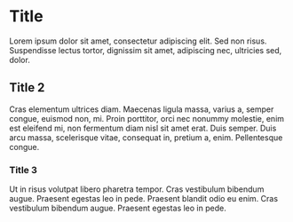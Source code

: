 # Title
Lorem ipsum dolor sit amet, consectetur adipiscing elit. Sed non risus.
Suspendisse lectus tortor, dignissim sit amet, adipiscing nec, ultricies sed, dolor.

## Title 2
Cras elementum ultrices diam. Maecenas ligula massa, varius a, semper congue, euismod non, mi.
Proin porttitor, orci nec nonummy molestie, enim est eleifend mi, non fermentum diam nisl sit amet erat.
Duis semper. Duis arcu massa, scelerisque vitae, consequat in, pretium a, enim. Pellentesque congue.

### Title 3
Ut in risus volutpat libero pharetra tempor. Cras vestibulum bibendum augue.
Praesent egestas leo in pede. Praesent blandit odio eu enim.
Cras vestibulum bibendum augue. Praesent egestas leo in pede.
